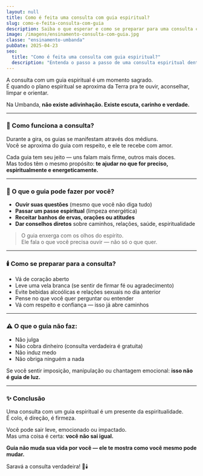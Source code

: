 ```yaml
---
layout: null
title: Como é feita uma consulta com guia espiritual?
slug: como-e-feita-consulta-com-guia
description: Saiba o que esperar e como se preparar para uma consulta com um guia espiritual na Umbanda.
image: /imagens/ensinamento-consulta-com-guia.jpg
classe: "ensinamento-umbanda"
pubDate: 2025-04-23
seo:
  title: "Como é feita uma consulta com guia espiritual?"
  description: "Entenda o passo a passo de uma consulta espiritual dentro da Umbanda e como esse momento pode te orientar com amor e verdade."
---
```

A consulta com um guia espiritual é um momento sagrado.  
É quando o plano espiritual se aproxima da Terra pra te ouvir, aconselhar, limpar e orientar.

Na Umbanda, **não existe adivinhação. Existe escuta, carinho e verdade.**

---

### 🌿 Como funciona a consulta?

Durante a gira, os guias se manifestam através dos médiuns.  
Você se aproxima do guia com respeito, e ele te recebe com amor.

Cada guia tem seu jeito — uns falam mais firme, outros mais doces.  
Mas todos têm o mesmo propósito: **te ajudar no que for preciso, espiritualmente e energeticamente.**

---

### 🧿 O que o guia pode fazer por você?

- **Ouvir suas questões** (mesmo que você não diga tudo)
- **Passar um passe espiritual** (limpeza energética)
- **Receitar banhos de ervas, orações ou atitudes**
- **Dar conselhos diretos** sobre caminhos, relações, saúde, espiritualidade

> O guia enxerga com os olhos do espírito.  
> Ele fala o que você precisa ouvir — não só o que quer.

---

### 🕯️ Como se preparar para a consulta?

- Vá de coração aberto  
- Leve uma vela branca (se sentir de firmar fé ou agradecimento)  
- Evite bebidas alcoólicas e relações sexuais no dia anterior  
- Pense no que você quer perguntar ou entender  
- Vá com respeito e confiança — isso já abre caminhos

---

### ⚠️ O que o guia **não** faz:

- Não julga  
- Não cobra dinheiro (consulta verdadeira é gratuita)  
- Não induz medo  
- Não obriga ninguém a nada

Se você sentir imposição, manipulação ou chantagem emocional: **isso não é guia de luz.**

---

### ✨ Conclusão

Uma consulta com um guia espiritual é um presente da espiritualidade.  
É colo, é direção, é firmeza.

Você pode sair leve, emocionado ou impactado.  
Mas uma coisa é certa: **você não sai igual.**

**Guia não muda sua vida por você — ele te mostra como você mesmo pode mudar.**

Saravá a consulta verdadeira! 🌿🕯️
